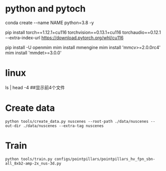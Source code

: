 # python and pytoch

conda create --name NAME python=3.8 -y

pip install torch==1.12.1+cu116 torchvision==0.13.1+cu116 torchaudio==0.12.1 --extra-index-url https://download.pytorch.org/whl/cu116


pip install -U openmim
mim install mmengine
mim install 'mmcv>=2.0.0rc4'
mim install 'mmdet>=3.0.0'

# linux

ls | head -4 ##显示前4个文件

# Create data
```python tools/create_data.py nuscenes --root-path ./data/nuscenes --out-dir ./data/nuscenes --extra-tag nuscenes```

# Train
```python tools/train.py configs/pointpillars/pointpillars_hv_fpn_sbn-all_8xb2-amp-2x_nus-3d.py```
